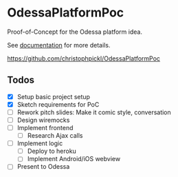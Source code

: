 # OdessaPlatformPoc

Proof-of-Concept for the Odessa platform idea.

See [documentation](doc) for more details.

https://github.com/christophpickl/OdessaPlatformPoc

## Todos

* [x] Setup basic project setup
* [x] Sketch requirements for PoC
* [ ] Rework pitch slides: Make it comic style, conversation
* [ ] Design wiremocks
* [ ] Implement frontend
    * [ ] Research Ajax calls
* [ ] Implement logic
    * [ ] Deploy to heroku
    * [ ] Implement Android/iOS webview
* [ ] Present to Odessa
